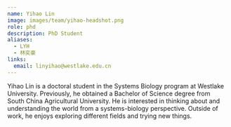 ```yaml
---
name: Yihao Lin
image: images/team/yihao-headshot.png
role: phd
description: PhD Student
aliases:
  - LYH
  - 林奕豪
links:
  email: linyihao@westlake.edu.cn
---
```


Yihao Lin is a doctoral student in the Systems Biology program at Westlake University. Previously, he obtained a Bachelor of Science degree from South China Agricultural University. He is interested in thinking about and understanding the world from a systems-biology perspective. Outside of work, he enjoys exploring different fields and trying new things.